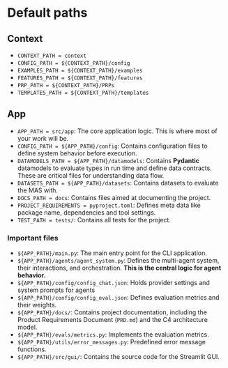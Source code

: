 # Default paths

## Context

- `CONTEXT_PATH = context`
- `CONFIG_PATH = ${CONTEXT_PATH}/config`
- `EXAMPLES_PATH = ${CONTEXT_PATH}/examples`
- `FEATURES_PATH = ${CONTEXT_PATH}/features`
- `PRP_PATH = ${CONTEXT_PATH}/PRPs`
- `TEMPLATES_PATH = ${CONTEXT_PATH}/templates`

## App

- `APP_PATH = src/app`: The core application logic. This is where most of your work will be.
- `CONFIG_PATH = ${APP_PATH}/config`: Contains configuration files to define system behavior before execution.
- `DATAMODELS_PATH = ${APP_PATH}/datamodels`: Contains **Pydantic** datamodels to evaluate types in run time and define data contracts. These are critical files for understanding data flow.
- `DATASETS_PATH = ${APP_PATH}/datasets`: Contains datasets to evaluate the MAS with.
- `DOCS_PATH = docs`: Contains files aimed at documenting the project.
- `PROJECT_REQUIREMENTS = pyproject.toml`: Defines meta data like package name, dependencies and tool settings.
- `TEST_PATH = tests/`: Contains all tests for the project.

### Important files

- `${APP_PATH}/main.py`: The main entry point for the CLI application.
- `${APP_PATH}/agents/agent_system.py`: Defines the multi-agent system, their interactions, and orchestration. **This is the central logic for agent behavior.**
- `${APP_PATH}/config/config_chat.json`: Holds provider settings and system prompts for agents
- `${APP_PATH}/config/config_eval.json`: Defines evaluation metrics and their weights.
- `${APP_PATH}/docs/`: Contains project documentation, including the Product Requirements Document (`PRD.md`) and the C4 architecture model.
- `${APP_PATH}/evals/metrics.py`: Implements the evaluation metrics.
- `${APP_PATH}/utils/error_messages.py`: Predefined error message functions.
- `${APP_PATH}/src/gui/`: Contains the source code for the Streamlit GUI.
